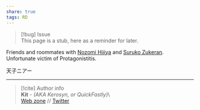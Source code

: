 ```yaml
---  
share: true  
tags: RD  
---  
```

> [!bug] Issue  
> This page is a stub, here as a reminder for later.  
  
Friends and roommates with [Nozomi Hijiya](./Nozomi%20Hijiya) and [Suruko Zukeran](./Suruko%20Zukeran). Unfortunate victim of Protagonistitis.  
  
天子ニアー  
  
-----  
> [!cite] Author info  
> **Kit** - *(AKA Kerosyn, or QuickFastly)*\  
> [Web zone](https://kitabe.link) // [Twitter](https://twitter.com/Kerosyn_)